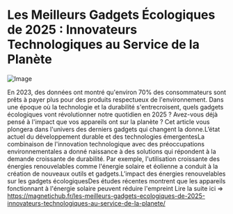 # Les Meilleurs Gadgets Écologiques de 2025 : Innovateurs Technologiques au Service de la Planète

![Image](https://images.pexels.com/photos/7864422/pexels-photo-7864422.jpeg?auto=compress&cs=tinysrgb&h=650&w=940)

En 2023, des données ont montré qu'environ 70% des consommateurs sont prêts à payer plus pour des produits respectueux de l'environnement. Dans une époque où la technologie et la durabilité s'entrecroisent, quels gadgets écologiques vont révolutionner notre quotidien en 2025 ? Avez-vous déjà pensé à l'impact que vos appareils ont sur la planète ? Cet article vous plongera dans l'univers des derniers gadgets qui changent la donne.L’état actuel du développement durable et des technologies émergentesLa combinaison de l'innovation technologique avec des préoccupations environnementales a donné naissance à des solutions qui répondent à la demande croissante de durabilité. Par exemple, l'utilisation croissante des énergies renouvelables comme l'énergie solaire et éolienne a conduit à la création de nouveaux outils et gadgets.L’impact des énergies renouvelables sur les gadgets écologiquesDes études récentes montrent que les appareils fonctionnant à l'énergie solaire peuvent réduire l'empreint Lire la suite ici => https://magnetichub.fr/les-meilleurs-gadgets-ecologiques-de-2025-innovateurs-technologiques-au-service-de-la-planete/
